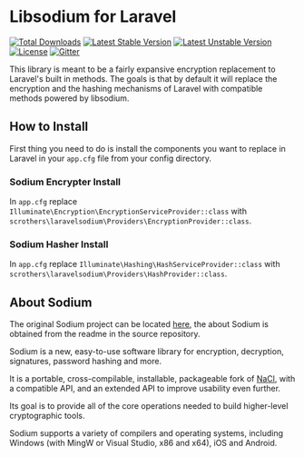 # Libsodium for Laravel
[![Total Downloads](https://poser.pugx.org/simpleapisecurity/laravel/d/total.svg)](https://packagist.org/packages/simpleapisecurity/laravel)
[![Latest Stable Version](https://poser.pugx.org/simpleapisecurity/laravel/v/stable.svg)](https://packagist.org/packages/simpleapisecurity/laravel)
[![Latest Unstable Version](https://poser.pugx.org/simpleapisecurity/laravel/v/unstable.svg)](https://packagist.org/packages/simpleapisecurity/laravel)
[![License](https://poser.pugx.org/simpleapisecurity/laravel/license.svg)](https://packagist.org/packages/simpleapisecurity/laravel)
[![Gitter](https://badges.gitter.im/simpleapisecurity/laravel.svg)](https://gitter.im/simpleapisecurity/laravel)

This library is meant to be a fairly expansive encryption replacement to Laravel's built in methods. The goals is that by default it will replace the encryption and the hashing mechanisms of Laravel with compatible methods powered by libsodium.

## How to Install
First thing you need to do is install the components you want to replace in Laravel in your `app.cfg` file from your config directory.

### Sodium Encrypter Install
In `app.cfg` replace `Illuminate\Encryption\EncryptionServiceProvider::class` with `scrothers\laravelsodium\Providers\EncryptionProvider::class`.

### Sodium Hasher Install
In `app.cfg` replace `Illuminate\Hashing\HashServiceProvider::class` with `scrothers\laravelsodium\Providers\HashProvider::class`.

## About Sodium
The original Sodium project can be located [here](https://github.com/jedisct1/libsodium), the about Sodium is obtained from the readme in the source repository.

Sodium is a new, easy-to-use software library for encryption,
decryption, signatures, password hashing and more.

It is a portable, cross-compilable, installable, packageable
fork of [NaCl](http://nacl.cr.yp.to/), with a compatible API, and an
extended API to improve usability even further.

Its goal is to provide all of the core operations needed to build
higher-level cryptographic tools.

Sodium supports a variety of compilers and operating systems,
including Windows (with MingW or Visual Studio, x86 and x64), iOS and Android.
